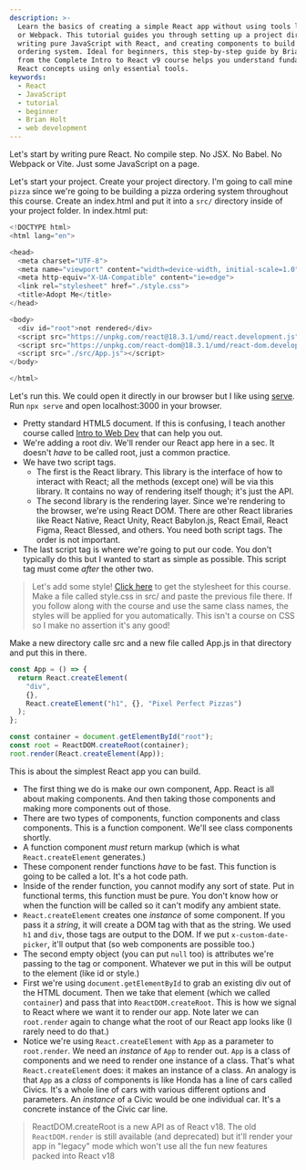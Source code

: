 ```yaml
---
description: >-
  Learn the basics of creating a simple React app without using tools like Babel
  or Webpack. This tutorial guides you through setting up a project directory,
  writing pure JavaScript with React, and creating components to build a pizza
  ordering system. Ideal for beginners, this step-by-step guide by Brian Holt
  from the Complete Intro to React v9 course helps you understand fundamental
  React concepts using only essential tools.
keywords:
  - React
  - JavaScript
  - tutorial
  - beginner
  - Brian Holt
  - web development
---
```


Let's start by writing pure React. No compile step. No JSX. No Babel. No Webpack or Vite. Just some JavaScript on a page.

Let's start your project. Create your project directory. I'm going to call mine `pizza` since we're going to be building a pizza ordering system throughout this course. Create an index.html and put it into a `src/` directory inside of your project folder. In index.html put:

```javascript
<!DOCTYPE html>
<html lang="en">

<head>
  <meta charset="UTF-8">
  <meta name="viewport" content="width=device-width, initial-scale=1.0">
  <meta http-equiv="X-UA-Compatible" content="ie=edge">
  <link rel="stylesheet" href="./style.css">
  <title>Adopt Me</title>
</head>

<body>
  <div id="root">not rendered</div>
  <script src="https://unpkg.com/react@18.3.1/umd/react.development.js"></script>
  <script src="https://unpkg.com/react-dom@18.3.1/umd/react-dom.development.js"></script>
  <script src="./src/App.js"></script>
</body>

</html>
```

Let's run this. We could open it directly in our browser but I like using [serve][serve]. Run `npx serve` and open localhost:3000 in your browser.

- Pretty standard HTML5 document. If this is confusing, I teach another course called [Intro to Web Dev][webdev] that can help you out.
- We're adding a root div. We'll render our React app here in a sec. It doesn't _have_ to be called root, just a common practice.
- We have two script tags.
  - The first is the React library. This library is the interface of how to interact with React; all the methods (except one) will be via this library. It contains no way of rendering itself though; it's just the API.
  - The second library is the rendering layer. Since we're rendering to the browser, we're using React DOM. There are other React libraries like React Native, React Unity, React Babylon.js, React Email, React Figma, React Blessed, and others. You need both script tags. The order is not important.
- The last script tag is where we're going to put our code. You don't typically do this but I wanted to start as simple as possible. This script tag must come _after_ the other two.

> Let's add some style! [Click here][style] to get the stylesheet for this course. Make a file called style.css in src/ and paste the previous file there. If you follow along with the course and use the same class names, the styles will be applied for you automatically. This isn't a course on CSS so I make no assertion it's any good!

Make a new directory calle src and a new file called App.js in that directory and put this in there.

```javascript
const App = () => {
  return React.createElement(
    "div",
    {},
    React.createElement("h1", {}, "Pixel Perfect Pizzas")
  );
};

const container = document.getElementById("root");
const root = ReactDOM.createRoot(container);
root.render(React.createElement(App));
```

This is about the simplest React app you can build.

- The first thing we do is make our own component, App. React is all about making components. And then taking those components and making more components out of those.
- There are two types of components, function components and class components. This is a function component. We'll see class components shortly.
- A function component _must_ return markup (which is what `React.createElement` generates.)
- These component render functions _have_ to be fast. This function is going to be called a lot. It's a hot code path.
- Inside of the render function, you cannot modify any sort of state. Put in functional terms, this function must be pure. You don't know how or when the function will be called so it can't modify any ambient state.
- `React.createElement` creates one _instance_ of some component. If you pass it a _string_, it will create a DOM tag with that as the string. We used `h1` and `div`, those tags are output to the DOM. If we put `x-custom-date-picker`, it'll output that (so web components are possible too.)
- The second empty object (you can put `null` too) is attributes we're passing to the tag or component. Whatever we put in this will be output to the element (like id or style.)
- First we're using `document.getElementById` to grab an existing div out of the HTML document. Then we take that element (which we called `container`) and pass that into `ReactDOM.createRoot`. This is how we signal to React where we want it to render our app. Note later we can `root.render` again to change what the root of our React app looks like (I rarely need to do that.)
- Notice we're using `React.createElement` with `App` as a parameter to `root.render`. We need an _instance_ of `App` to render out. `App` is a class of components and we need to render one instance of a class. That's what `React.createElement` does: it makes an instance of a class. An analogy is that `App` as a _class_ of components is like Honda has a line of cars called Civics. It's a whole line of cars with various different options and parameters. An _instance_ of a Civic would be one individual car. It's a concrete instance of the Civic car line.

> ReactDOM.createRoot is a new API as of React v18. The old `ReactDOM.render` is still available (and deprecated) but it'll render your app in "legacy" mode which won't use all the fun new features packed into React v18

[webdev]: https://frontendmasters.com/courses/web-development-v3/
[style]: https://raw.githubusercontent.com/btholt/citr-v9-project/master/01-no-frills-react/src/style.css
[serve]: https://github.com/vercel/serve

